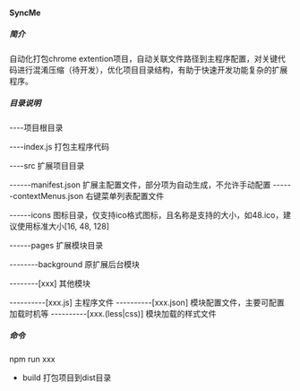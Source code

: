 #### SyncMe



##### 简介

自动化打包chrome extention项目，自动关联文件路径到主程序配置，对关键代码进行混淆压缩（待开发），优化项目目录结构，有助于快速开发功能复杂的扩展程序。



##### 目录说明

----项目根目录

----index.js 打包主程序代码

----src 扩展项目目录

------manifest.json 扩展主配置文件，部分项为自动生成，不允许手动配置
------contextMenus.json 右键菜单列表配置文件

------icons 图标目录，仅支持ico格式图标，且名称是支持的大小，如48.ico，建议使用标准大小[16, 48, 128]

------pages 扩展模块目录

--------background 原扩展后台模块

--------\[xxx\] 其他模块

----------\[xxx.js\] 主程序文件
----------\[xxx.json\] 模块配置文件，主要可配置加载时机等
----------\[xxx.(less|css)\] 模块加载的样式文件



##### 命令

npm run xxx

+ build 打包项目到dist目录
